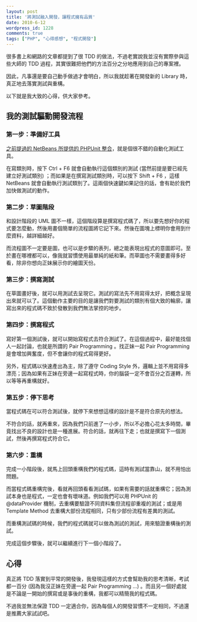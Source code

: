 ```yaml
---
layout: post
title: '將測試融入開發，讓程式擁有品質'
date: 2010-6-12
wordpress_id: 1228
comments: true
tags: ["PHP", "心得感想", "程式開發"]
---
```


很多書上和網路的文章都提到了很 TDD 的做法，不過老實說我並沒有實際參與這些大師的 TDD 過程，其實很難把他們的方法百分之分地應用到自己的專案裡。

因此，凡事還是要自己動手做過才會明白，所以我就趁著在開發新的 Library 時，真正地去落實測試與重構。

以下就是我大致的心得，供大家參考。

<!--more-->

## 我的測試驅動開發流程

### 第一步：準備好工具

[之前提過的 NetBeans 所提供的 PHPUnit 整合](http://www.jaceju.net/blog/archives/1152)，就是個很不錯的自動化測試工具。

在寫類別時，按下 Ctrl + F6 就會自動執行這個類別的測試 (當然前提是要已經先建立好測試類別) ；而如果是在撰寫測試類別時，可以按下 Shift + F6 ，這樣 NetBeans 就會自動執行測試類別了。這兩個快速鍵如果記住的話，會有助於我們加快做測試的動作。

### 第二步：草圖階段

和設計階段的 UML 圖不一樣，這個階段算是撰寫程式碼了，所以要先想好你的程式要怎麼動，然後用畫個簡單的流程圖將它記下來。然後在圖塊上標明你會用到什麼資料，越詳細越好。

而流程圖不一定要是圖，也可以是步驟的表列，總之能表現出程式的意圖即可。至於畫在哪裡都可以，像我就習慣使用最單純的紙和筆。而草圖也不需要畫得多好看，除非你想向正妹展示你的繪圖天份。

### 第三步：撰寫測試

在草圖畫好後，就可以用測試去呈現它。測試的寫法先不用寫得太好，把概念呈現出來就可以了。這個動作主要的目的是讓我們對要測試的類別有個大致的輪廓，讓寫出來的程式碼不致於發散到我們無法掌控的地步。

### 第四步：撰寫程式

寫好第一個測試後，就可以開始寫程式去符合測試了。在這個過程中，最好能找個人一起討論，也就是所謂的 Pair Programming 。找正妹一起 Pair Programming 是會增加興奮度，但不會讓你的程式寫得更好。

另外，程式碼以快速產出為主，除了遵守 Coding Style 外，邏輯上並不用寫得多漂亮；因為如果有正妹在旁邊一起寫程式時，你的腦袋一定不會百分之百運轉，所以等等再重構就好。

### 第五步：停下思考

當程式碼在可以符合測試後，就停下來想想這樣的設計是不是符合原先的想法。

不符合的話，就再重來，因為我們只前進了一小步，所以不必擔心花太多時間，畢竟找出不良的設計也是一種進展。符合的話，就再往下走；也就是撰寫下一個測試，然後再撰寫程式符合它。

### 第六步：重構

完成一小階段後，就馬上回頭重構我們的程式碼，這時有測試當靠山，就不用怕出問題。

而當程式碼重構完後，看就再回頭看看測試碼，如果有需要的話就重構它；因為測試本身也是程式，一定也會有壞味道。例如我們可以用 PHPUnit 的 @dataProvider 機制，去重構要驗證不同資料集但流程卻重複的測試；或是用 Template Method 去重構大部份流程相同，只有少部份流程有差異的測試。

而重構測試碼的時候，我們的程式碼就可以做為測試的測試，用來驗證重構後的測試。

完成這個步驟後，就可以繼續進行下一個小階段了。

## 心得

真正將 TDD 落實到平常的開發後，我發現這樣的方式會幫助我的思考清晰，考試都一百分 (因為我沒正妹在旁邊一起 Pair Programming ...) 。而且另一個好處就是不論是一開始的撰寫或是事後的重構，我都可以精簡我的程式碼。

不過我並無法保證 TDD 一定適合你，因為每個人的開發習慣不一定相同，不過還是推薦大家試試吧。
